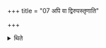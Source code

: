 +++
title = "07 अपि वा द्विरुपस्तृणाति"

+++

<details><summary>थिते</summary>

7. Or twice he spreads underlayers of ghee; twice keeps the portions and twice pours ghee on them.
</details>
